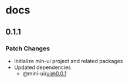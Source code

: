 # docs

## 0.1.1

### Patch Changes

- Initialize min-ui project and related packages
- Updated dependencies
  - @mini-ui/ui@0.0.1

